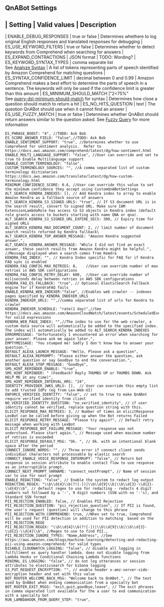 ## QnABot Settings

| Setting | Valid values | Description
---------------------------------------
| ENABLE_DEBUG_RESPONSES | true or false | Determines whethere to log original English responses and translated responses for debugging
| ES_USE_KEYWORD_FILTERS | true or false | Determines whether to detect keywords from Comprehend when searching for answers
| ES_EXPAND_CONTRACTIONS | JSON format   | TODO: Wording?
| ES_KEYWORD_SYNTAX_TYPES | comma separate list <br/> See [Analyze Syntax](https://docs.aws.amazon.com/comprehend/latest/dg/how-syntax.html) | A list of tokens representing parts of speech identified by Amazon Comprehend for matching questions
| ES_SYNTAX_CONFIDENCE_LIMIT | decimal between 0 and 0.99 | Amazon Comprehend makes a best effort to determine the parts of speech  in a sentence. The keywords will only be used if the confidence limit is greater than this amount
| ES_MINIMUM_SHOULD_MATCH |"2<75%" <br/> See [query-dsl-minimum-should-match](https://www.elastic.co/guide/en/elasticsearch/reference/current/query-dsl-minimum-should-match.html) for syntax |  Determines how close a question should match to return a hit
| ES_NO_HITS_QUESTION | text | The question QnABot should use when it cannot find an answer
| ES_USE_FUZZY_MATCH  | true or false | Determines whether QnABot should return answers similar to the question asked. See [Fuzzy Query](https://www.elastic.co/guide/en/elasticsearch/reference/current/query-dsl-fuzzy-query.html) for more information


    ES_PHRASE_BOOST: "4", //TODO: Ask Bob
    ES_SCORE_ANSWER_FIELD: "false",//TODO: Ask Bob
    ENABLE_SENTIMENT_SUPPORT: "true", //Determines whether to use Comprehend for sentiment analysis.  Refer to https://docs.aws.amazon.com/comprehend/latest/dg/how-sentiment.html 
    ENABLE_MULTI_LANGUAGE_SUPPORT: "false", //User can override and set to true to Enable Multilanguage support
    ENABLE_CUSTOM_TERMINOLOGY: "false",
    CUSTOM_TERMINOLOGY_SOURCES: "", //A comma separated list of custom terminology dictionaries https://docs.aws.amazon.com/translate/latest/dg/how-custom-terminology.html 
    MINIMUM_CONFIDENCE_SCORE: 0.6, //User can override this value to set the minimum confidence they accept using CustomQnABotSettings
    ALT_SEARCH_KENDRA_INDEXES: [], // Add Kendra index to array to enable Amazon Kendra as a fallback source of answers
    ALT_SEARCH_KENDRA_S3_SIGNED_URLS: "true", // If S3 document URL is in the search result, convert to signed URL. Make sure IAM ExtensionLambdaRole has access to S3 objects in Kendra index (default role grants access to buckets starting with name QNA or qna).
    ALT_SEARCH_KENDRA_S3_SIGNED_URL_EXPIRE_SECS: 300, // Expiry time for signed URLs
    ALT_SEARCH_KENDRA_MAX_DOCUMENT_COUNT: 2, // limit number of document search results returned by Kendra fallback\
    ALT_SEARCH_KENDRA_TOP_ANSWER_MESSAGE: "Amazon Kendra suggested answer.",
    ALT_SEARCH_KENDRA_ANSWER_MESSAGE: "While I did not find an exact answer, these search results from Amazon Kendra might be helpful.", //Message displayed when a search comes from Kemdra
    KENDRA_FAQ_INDEX: "", // Kendra Index specific for FAQ for if Kendra FAQ sync is enabled
    KENDRA_FAQ_CONFIG_MAX_RETRIES: 8,    //User can override number of max retries in AWS SDK configurations
    KENDRA_FAQ_CONFIG_RETRY_DELAY: 600,  //User can override number of miliseconds delay between retries in AWS SDK configurations
    KENDRA_FAQ_ES_FALLBACK: "true", // Optional ElasticSearch Fallback engine for if KendraFAQ fails
    ENABLE_KENDRA_WEB_INDEXER:"false", //Enables web crawler -- indexes pages specified by KENDRA_INDEXER_URLS
    KENDRA_INDEXER_URLS: "",//comma separated list of urls for Kendra to crawler
    KENDRA_INDEXER_SCHEDULE: "rate(1 day)",//See https://docs.aws.amazon.com/AmazonCloudWatch/latest/events/ScheduledEvents.html for valid expressions
    KENDRA_WEB_PAGE_INDEX: "",//The index to use for the web crawler, a custom data source will automatically be added to the specified index.  The index will automatically be added to ALT_SEARCH_KENDRA_INDEXES
    ERRORMESSAGE: "Unfortunately I encountered an error when searching for your answer. Please ask me again later.",
    EMPTYMESSAGE: "You stumped me! Sadly I don't know how to answer your question.",
    DEFAULT_ALEXA_LAUNCH_MESSAGE: "Hello, Please ask a question",
    DEFAULT_ALEXA_REPROMPT: "Please either answer the question, ask another question or say Goodbye to end the conversation.",
    DEFAULT_ALEXA_STOP_MESSAGE: "Goodbye",
    SMS_HINT_REMINDER_ENABLE: "true",
    SMS_HINT_REMINDER: " (Feedback? Reply THUMBS UP or THUMBS DOWN. Ask HELP ME at any time)",
    SMS_HINT_REMINDER_INTERVAL_HRS: "24",
    IDENTITY_PROVIDER_JWKS_URLS: [],  // User can override this empty list to add trusted IdPs (eg from Lex-Web-UI)
    ENFORCE_VERIFIED_IDENTITY: "false", // set to true to make QnABot require verified identity from client
    NO_VERIFIED_IDENTITY_QUESTION: "no_verified_identity", // if user identity cannot be verified, replace question string with this. 
    ELICIT_RESPONSE_MAX_RETRIES: 3, // Number of times an elicitResponse LexBot can be called before giving up when the Bot returns Failed
    ELICIT_RESPONSE_RETRY_MESSAGE: "Please try again?", // Default retry message when working with LexBot
    ELICIT_RESPONSE_BOT_FAILURE_MESSAGE: "Your response was not understood. Please start again.", // Message used when maximum number of retries is exceeded
    ELICIT_RESPONSE_DEFAULT_MSG: "Ok. ", // Ok. with an intentional blank space after the period
    CONNECT_IGNORE_WORDS: "", // Throw error if connect client sends individual characters not processable by elastic search
    CONNECT_ENABLE_VOICE_RESPONSE_INTERRUPT: "false", // Return bot response in session attribute to enable contact flow to use response as an interruptible prompt.
    CONNECT_NEXT_PROMPT_VARNAME: "connect_nextPrompt", // Name of session var to use for next prompt
    ENABLE_REDACTING: "false", // Enable the system to redact log output
    REDACTING_REGEX: "\\b\\d{4}\\b(?![-])|\\b\\d{9}\\b|\\b\\d{3}-\\d{2}-\\d{4}\\b", // default regex to use for redacting - redacts 4 digit numbers not followed by a '-', 9 digit numbers (SSN with no '-'s), and Standard SSN format
    PII_REJECTION_ENABLED: false, // Enables PII Rejection
    PII_REJECTION_QUESTION: "pii_rejection_question", // If PII is found, the user's request (question) will change to this phrase
    PII_REJECTION_WITH_COMPREHEND: true, //When set to true, Comprehend will be used for PII detection in addition to matching  based on the PII_REJECTION_REGE
    PII_REJECTION_REGEX: "\\b\\d{4}\\b(?![-])|\\b\\d{9}\\b|\\b\\d{3}-\\d{2}-\\d{4}\\b", //Regex to use to find PII.,
    PII_REJECTION_IGNORE_TYPES: "Name,Address", //See https://aws.amazon.com/blogs/machine-learning/detecting-and-redacting-pii-using-amazon-comprehend/ for valid types
    DISABLE_CLOUDWATCH_LOGGING: "false", // disable all logging in fulfillment es query handler lambda. does not disable logging from Lambda Hooks or Conditional Chaining Lambda functions
    MINIMAL_ES_LOGGING: "false", // do not log utterances or session attributes to elasticsearch for kibana logging
    S3_PUT_REQUEST_ENCRYPTION: "", // enable header x-amz-server-side-encryption header and set with this value
    BOT_ROUTER_WELCOME_BACK_MSG: "Welcome back to QnABot.", // The text used by QnABot when ending communication from a specialty bot
    BOT_ROUTER_EXIT_MSGS: "exit,quit,goodbye,leave", // The exit phrases in comma separated list available for the a user to end communication with a specialty bot
    RUN_LAMBDAHOOK_FROM_QUERY_STEP: "true",